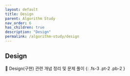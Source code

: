 ```yaml
---
layout: default
title: Design
parent: Algorithm Study
nav_order: 6
has_children: true
description: "Design"
permalink: /algorithm-study/design
---
```


## Design

📝 Design(구현) 관련 개념 정리 및 문제 풀이
{: .fs-3 .pt-2 .pb-2 }
